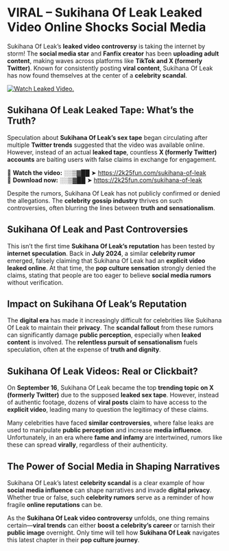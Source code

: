 # VIRAL – Sukihana Of Leak Leaked Video Online Shocks Social Media 

Sukihana Of Leak’s **leaked video controversy** is taking the internet by storm! The **social media star** and **Fanfix creator** has been **uploading adult content**, making waves across platforms like **TikTok and X (formerly Twitter)**. Known for consistently posting **viral content**, Sukihana Of Leak has now found themselves at the center of a **celebrity scandal**.  

[![Watch Leaked Video.](https://miro.medium.com/v2/resize:fit:828/format:webp/1*cilzJN44JGOrTw9NJCrNHA.gif "Watch Leaked Video")](https://2k25fun.com/sukihana-of-leak)

## **Sukihana Of Leak Leaked Tape: What’s the Truth?**  
Speculation about **Sukihana Of Leak’s sex tape** began circulating after multiple **Twitter trends** suggested that the video was available online. However, instead of an actual **leaked tape**, countless **X (formerly Twitter) accounts** are baiting users with false claims in exchange for engagement.  

🔹 **Watch the video:** ░░▒▓██ ➤ https://2k25fun.com/sukihana-of-leak  
🔹 **Download now:** ░░▒▓██ ➤ https://2k25fun.com/sukihana-of-leak  

Despite the rumors, Sukihana Of Leak has not publicly confirmed or denied the allegations. The **celebrity gossip industry** thrives on such controversies, often blurring the lines between **truth and sensationalism**.  

## **Sukihana Of Leak and Past Controversies**  
This isn’t the first time **Sukihana Of Leak’s reputation** has been tested by **internet speculation**. Back in **July 2024**, a similar **celebrity rumor** emerged, falsely claiming that Sukihana Of Leak had an **explicit video leaked online**. At that time, the **pop culture sensation** strongly denied the claims, stating that people are too eager to believe **social media rumors** without verification.  

## **Impact on Sukihana Of Leak’s Reputation**  
The **digital era** has made it increasingly difficult for celebrities like Sukihana Of Leak to maintain their **privacy**. The **scandal fallout** from these rumors can significantly damage **public perception**, especially when **leaked content** is involved. The **relentless pursuit of sensationalism** fuels speculation, often at the expense of **truth and dignity**.  

## **Sukihana Of Leak Videos: Real or Clickbait?**  
On **September 16**, Sukihana Of Leak became the top **trending topic on X (formerly Twitter)** due to the supposed **leaked sex tape**. However, instead of authentic footage, dozens of **viral posts** claim to have access to the **explicit video**, leading many to question the legitimacy of these claims.  

Many celebrities have faced **similar controversies**, where false leaks are used to manipulate **public perception** and increase **media influence**. Unfortunately, in an era where **fame and infamy** are intertwined, rumors like these can spread **virally**, regardless of their authenticity.  

## **The Power of Social Media in Shaping Narratives**  
Sukihana Of Leak’s latest **celebrity scandal** is a clear example of how **social media influence** can shape narratives and invade **digital privacy**. Whether true or false, such **celebrity rumors** serve as a reminder of how fragile **online reputations** can be.  

As the **Sukihana Of Leak video controversy** unfolds, one thing remains certain—**viral trends** can either **boost a celebrity’s career** or tarnish their **public image** overnight. Only time will tell how **Sukihana Of Leak** navigates this latest chapter in their **pop culture journey**. 